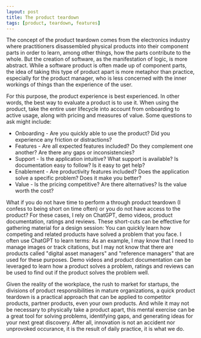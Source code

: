 ```yaml
---
layout: post
title: The product teardown
tags: [product, teardown, features]
---
```


The concept of the product teardown comes from the electronics industry where practitioners disassembled physical products into their component parts in order to learn, among other things, how the parts contribute to the whole.  But the creation of software, as the manifestation of logic, is more abstract.  While a software product is often made up of component parts, the idea of taking this type of product apart is more metaphor than practice, especially for the product manager, who is less concerned with the inner workings of things than the experience of the user.

For this purpose, the product experience is best experienced.  In other words, the best way to evaluate a product is to use it.  When using the product, take the entire user lifecycle into account from onboarding to active usage, along with pricing and measures of value.  Some questions to ask might include:

* Onboarding - Are you quickly able to use the product?  Did you experience any friction or distractions?
* Features - Are all expected features included? Do they complement one another?  Are there any gaps or inconsistencies?
* Support - Is the application intuitive?  What support is available?  Is documentation easy to follow?  Is it easy to get help?
* Enablement - Are productivity features included?  Does the application solve a specific problem?  Does it make you better?
* Value - Is the pricing competitive?  Are there alternatives?  Is the value worth the cost?

What if you do not have time to perform a through product teardown (I confess to being short on time often) or you do not have access to the product?  For these cases, I rely on ChatGPT, demo videos, product documentation, ratings and reviews.  These short-cuts can be effective for gathering material for a design session:  You can quickly learn how competing and related products have solved a problem that you face.  I often use ChatGPT to learn terms:  As an example, I may know that I need to manage images or track citations, but I may not know that there are products called "digital asset managers" and "reference managers" that are used for these purposes.  Demo videos and product documentation can be leveraged to learn how a product solves a problem, ratings and reviews can be used to find out if the product solves the problem well.

Given the reality of the workplace, the rush to market for startups, the divisions of product responsibilities in mature organizations, a quick product teardown is a practical approach that can be applied to competitor products, partner products, even your own products.  And while it may not be necessary to physically take a product apart, this mental exercise can be a great tool for solving problems, identifying gaps, and generating ideas for your next great discovery.  After all, innovation is not an accident nor unprovoked occurance, it is the result of daily practice, it is what we do.
